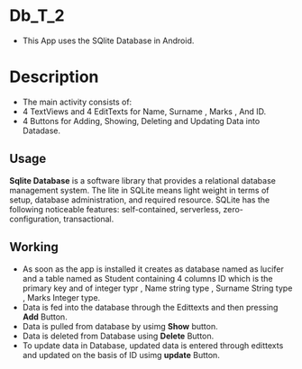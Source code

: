 # Db_T_2
- This App uses the SQlite Database in Android.
# Description
- The main activity consists of:
- 4 TextViews and 4 EditTexts for Name, Surname , Marks , And ID.
- 4 Buttons for Adding, Showing, Deleting and Updating Data into Datadase.
## Usage 
 **Sqlite Database** is a software library that provides a relational database management system. The lite in SQLite means light weight in terms of setup, database administration, and required resource. SQLite has the following noticeable features: self-contained, serverless, zero-configuration, transactional.

## Working 
- As soon as the app is installed it creates as database named as lucifer and a table named as Student containing 4 columns ID which is the primary key and of integer typr , Name string type , Surname String type , Marks Integer type.
- Data is fed into the database through the Edittexts and then pressing **Add** Button.
- Data is pulled from database by usimg **Show** button.
- Data is deleted from Database using **Delete** Button.
- To update data in Database, updated data is entered through edittexts and updated on the basis of ID usimg **update** Button.

